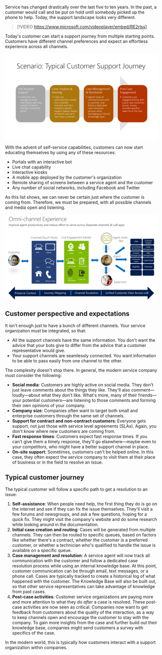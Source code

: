 Service has changed drastically over the last five to ten years. In the past, a customer would call and be put on hold until somebody picked up the phone to help. Today, the support landscape looks very different.

> [!VIDEO https://www.microsoft.com/videoplayer/embed/RE2rlss]

 Today's customer can start a support journey from multiple starting points. Customers have different channel preferences and expect an effortless experience across all channels.

![Modern customer journey](../media/customer-journey.png)

With the advent of self-service capabilities, customers can now start educating themselves by using any of these resources:

- Portals with an interactive bot
- Live chat capability
- Interactive kiosks
- A mobile app deployed by the customer's organization
- Remote sharing of screens between a service agent and the customer
- Any number of social networks, including Facebook and Twitter

As this list shows, we can never be certain just where the customer is coming from. Therefore, we must be prepared, with all possible channels and media open and listening.

![Modern customer journey](../media/customer-journey2.png)

## Customer perspective and expectations
It isn't enough just to have a bunch of different channels. Your service organization must be integrated, so that:

- All the support channels have the same information. You don't want the advice that your bots give to differ from the advice that a customer representative would give.
- Your support channels are seamlessly connected. You want information to be able to pass easily from one channel to the other.

The complexity doesn't stop there. In general, the modern service company must consider the following:

- **Social media**: Customers are highly active on social media. They don't just leave comments about the things they like. They'll also comment—loudly—about what they don't like. What's more, many of their friends—your potential customers—are listening to those comments and forming their own opinions of your company.
- **Company size**: Companies often want to target both small and enterprise customers through the same set of channels.
- **Support for contract and non-contract customers**: Everyone gets support, not just those with service level agreements (SLAs). Again, you don't know where new customers are coming from.
- **Fast response times**: Customers expect fast response times. If you can't give them a timely response, they'll go elsewhere—maybe even to your competitors, who might have a better support channel in place.
- **On-site support**: Sometimes, customers can't be helped online. In this case, they often expect the service company to visit them at their place of business or in the field to resolve an issue. 

## Typical customer journey

The typical customer will follow a specific path to get a resolution to an issue:

1. **Self-assistance**: When people need help, the first thing they do is go on the internet and see if they can fix the issue themselves. They'll visit a few forums and newsgroups, and ask a few questions, hoping for a quick fix. They might visit the company's website and do some research while looking around in the documentation.
1. **Initial case creation and routing**: Cases will be generated from multiple channels. They can then be routed to specific queues, based on factors like whether there's a contract, whether the customer is a preferred customer, or whether a technician who's qualified to handle the issue is available on a specific queue.
1. **Case management and resolution**: A service agent will now track all communication with the customer and follow a dedicated case resolution process while using an internal knowledge base. At this point, customer communication can be through email, text messages, or a phone call. Cases are typically tracked to create a historical log of what happened with the customer. The Knowledge Base will also be built out, so that other service representatives can take advantage of knowledge from past cases.
1. **Post-case activities**: Customer service organizations are paying more and more attention to what they do *after* a case is resolved. These post-case activities are now seen as critical. Companies now want to get feedback from customers about the quality of the interaction, as a way to keep channels open and encourage the customer to stay with the company. To gain more insights from the case and further build out their knowledge base, companies might send customers a survey with specifics of the case.

In the modern world, this is typically how customers interact with a support organization within companies.